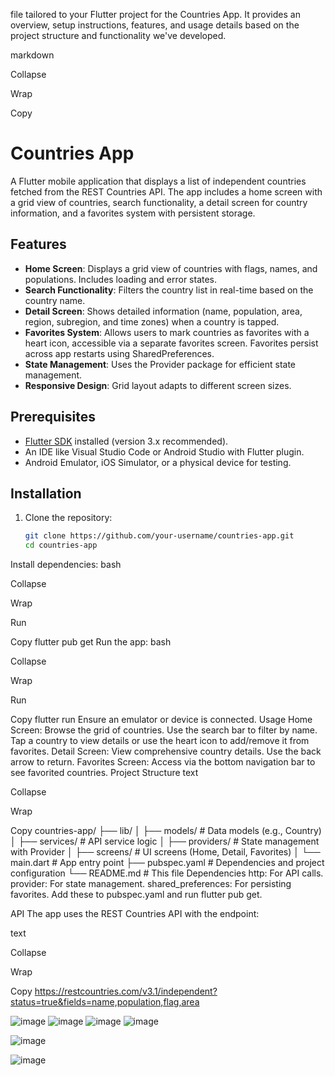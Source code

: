 file tailored to your Flutter project for the Countries App. It provides an overview, setup instructions, features, and usage details based on the project structure and functionality we've developed.

markdown

Collapse

Wrap

Copy
# Countries App

A Flutter mobile application that displays a list of independent countries fetched from the REST Countries API. The app includes a home screen with a grid view of countries, search functionality, a detail screen for country information, and a favorites system with persistent storage.

## Features
- **Home Screen**: Displays a grid view of countries with flags, names, and populations. Includes loading and error states.
- **Search Functionality**: Filters the country list in real-time based on the country name.
- **Detail Screen**: Shows detailed information (name, population, area, region, subregion, and time zones) when a country is tapped.
- **Favorites System**: Allows users to mark countries as favorites with a heart icon, accessible via a separate favorites screen. Favorites persist across app restarts using SharedPreferences.
- **State Management**: Uses the Provider package for efficient state management.
- **Responsive Design**: Grid layout adapts to different screen sizes.

## Prerequisites
- [Flutter SDK](https://flutter.dev/docs/get-started/install) installed (version 3.x recommended).
- An IDE like Visual Studio Code or Android Studio with Flutter plugin.
- Android Emulator, iOS Simulator, or a physical device for testing.

## Installation
1. Clone the repository:
   ```bash
   git clone https://github.com/your-username/countries-app.git
   cd countries-app
Install dependencies:
bash

Collapse

Wrap

Run

Copy
flutter pub get
Run the app:
bash

Collapse

Wrap

Run

Copy
flutter run
Ensure an emulator or device is connected.
Usage
Home Screen: Browse the grid of countries. Use the search bar to filter by name. Tap a country to view details or use the heart icon to add/remove it from favorites.
Detail Screen: View comprehensive country details. Use the back arrow to return.
Favorites Screen: Access via the bottom navigation bar to see favorited countries.
Project Structure
text

Collapse

Wrap

Copy
countries-app/
├── lib/
│   ├── models/         # Data models (e.g., Country)
│   ├── services/       # API service logic
│   ├── providers/      # State management with Provider
│   ├── screens/        # UI screens (Home, Detail, Favorites)
│   └── main.dart       # App entry point
├── pubspec.yaml        # Dependencies and project configuration
└── README.md           # This file
Dependencies
http: For API calls.
provider: For state management.
shared_preferences: For persisting favorites.
Add these to pubspec.yaml and run flutter pub get.

API
The app uses the REST Countries API with the endpoint:

text

Collapse

Wrap

Copy
https://restcountries.com/v3.1/independent?status=true&fields=name,population,flag,area

![image](https://github.com/user-attachments/assets/d8bb58c8-c153-40ea-9f1a-38729f1f3dae)
![image](https://github.com/user-attachments/assets/74b79a91-2a84-4e83-925a-2790b516e89e)
![image](https://github.com/user-attachments/assets/bc6a1c54-27fd-4053-aff5-bff13a33a156)
![image](https://github.com/user-attachments/assets/7af86a5a-618d-4518-bfb0-a3698587f596)


![image](https://github.com/user-attachments/assets/6b109d67-96cb-4fac-a83d-2534297841ae)

![image](https://github.com/user-attachments/assets/a3345845-90ad-48a0-ad12-0f99a0401ecb)


